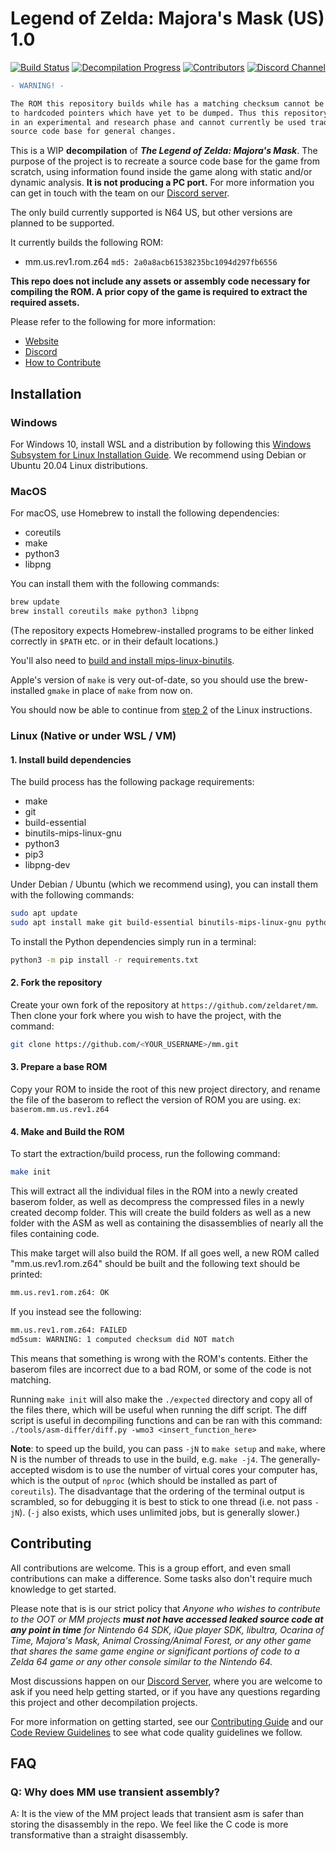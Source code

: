 # Legend of Zelda: Majora's Mask (US) 1.0

[![Build Status][jenkins-badge]][jenkins] [![Decompilation Progress][progress-badge]][progress] [![Contributors][contributors-badge]][contributors] [![Discord Channel][discord-badge]][discord]

[jenkins]: https://jenkins.deco.mp/job/MM/job/master
[jenkins-badge]: https://img.shields.io/jenkins/build?jobUrl=https%3A%2F%2Fjenkins.deco.mp%2Fjob%2FMM%2Fjob%2Fmaster

[progress]: https://zelda64.dev/games/mm
[progress-badge]: https://img.shields.io/endpoint?url=https://zelda64.dev/reports/progress-mm-shield.json

[contributors]: https://github.com/zeldaret/mm/graphs/contributors
[contributors-badge]: https://img.shields.io/github/contributors/zeldaret/mm

[discord]: https://discord.zelda64.dev
[discord-badge]: https://img.shields.io/discord/688807550715560050?color=%237289DA&logo=discord&logoColor=%23FFFFFF

```diff
- WARNING! -

The ROM this repository builds while has a matching checksum cannot be 'shifted' due
to hardcoded pointers which have yet to be dumped. Thus this repository is currently
in an experimental and research phase and cannot currently be used traditionally as a
source code base for general changes.
```

This is a WIP **decompilation** of ***The Legend of Zelda: Majora's Mask***. The purpose of the project is to recreate a source code base for the game from scratch, using information found inside the game along with static and/or dynamic analysis. **It is not producing a PC port.** For more information you can get in touch with the team on our [Discord server](https://discord.zelda64.dev).

The only build currently supported is N64 US, but other versions are planned to be supported.

It currently builds the following ROM:
* mm.us.rev1.rom.z64 `md5: 2a0a8acb61538235bc1094d297fb6556`

**This repo does not include any assets or assembly code necessary for compiling the ROM. A prior copy of the game is required to extract the required assets.**

Please refer to the following for more information:

- [Website](https://zelda64.dev/)
- [Discord](https://discord.zelda64.dev/)
- [How to Contribute](CONTRIBUTING.md)


## Installation

### Windows

For Windows 10, install WSL and a distribution by following this
[Windows Subsystem for Linux Installation Guide](https://docs.microsoft.com/en-us/windows/wsl/install-win10).
We recommend using Debian or Ubuntu 20.04 Linux distributions.


### MacOS

For macOS, use Homebrew to install the following dependencies:

* coreutils
* make
* python3
* libpng

You can install them with the following commands:

```bash
brew update
brew install coreutils make python3 libpng
```

(The repository expects Homebrew-installed programs to be either linked correctly in `$PATH` etc. or in their default locations.)

You'll also need to [build and install mips-linux-binutils](docs/BUILDING_BINUTILS_MACOS.md).

Apple's version of `make` is very out-of-date, so you should use the brew-installed `gmake` in place of `make` from now on.

You should now be able to continue from [step 2](#2-clone-the-repository) of the Linux instructions.


### Linux (Native or under WSL / VM)

#### 1. Install build dependencies

The build process has the following package requirements:

* make
* git
* build-essential
* binutils-mips-linux-gnu
* python3
* pip3
* libpng-dev

Under Debian / Ubuntu (which we recommend using), you can install them with the following commands:

```bash
sudo apt update
sudo apt install make git build-essential binutils-mips-linux-gnu python3 python3-pip libpng-dev
```

To install the Python dependencies simply run in a terminal:

```bash
python3 -m pip install -r requirements.txt
```

#### 2. Fork the repository

Create your own fork of the repository at `https://github.com/zeldaret/mm`. Then clone your fork where you wish to have the project, with the command:

```bash
git clone https://github.com/<YOUR_USERNAME>/mm.git
```

#### 3. Prepare a base ROM

Copy your ROM to inside the root of this new project directory, and rename the file of the baserom to reflect the version of ROM you are using. ex: `baserom.mm.us.rev1.z64`

#### 4. Make and Build the ROM

To start the extraction/build process, run the following command:

```bash
make init
```

This will extract all the individual files in the ROM into a newly created baserom folder, as well as decompress the compressed files in a newly created decomp folder. This will create the build folders as well as a new folder with the ASM as well as containing the disassemblies of nearly all the files containing code.

This make target will also build the ROM. If all goes well, a new ROM called "mm.us.rev1.rom.z64" should be built and the following text should be printed:

```bash
mm.us.rev1.rom.z64: OK
```

If you instead see the following:

```bash
mm.us.rev1.rom.z64: FAILED
md5sum: WARNING: 1 computed checksum did NOT match
```

This means that something is wrong with the ROM's contents. Either the baserom files are incorrect due to a bad ROM, or some of the code is not matching.

Running `make init` will also make the `./expected` directory and copy all of the files there, which will be useful when running the diff script. The diff script is useful in decompiling functions and can be ran with this command: `./tools/asm-differ/diff.py -wmo3 <insert_function_here>`

**Note**: to speed up the build, you can pass `-jN` to `make setup` and `make`, where N is the number of threads to use in the build, e.g. `make -j4`. The generally-accepted wisdom is to use the number of virtual cores your computer has, which is the output of `nproc` (which should be installed as part of `coreutils`). 
The disadvantage that the ordering of the terminal output is scrambled, so for debugging it is best to stick to one thread (i.e. not pass `-jN`).
(`-j` also exists, which uses unlimited jobs, but is generally slower.)


## Contributing

All contributions are welcome. This is a group effort, and even small contributions can make a difference.
Some tasks also don't require much knowledge to get started.

Please note that is is our strict policy that *Anyone who wishes to contribute to the OOT or MM projects **must not have accessed leaked source code at any point in time** for Nintendo 64 SDK, iQue player SDK, libultra, Ocarina of Time, Majora's Mask, Animal Crossing/Animal Forest, or any other game that shares the same game engine or significant portions of code to a Zelda 64 game or any other console similar to the Nintendo 64.*

Most discussions happen on our [Discord Server](https://discord.zelda64.dev), where you are welcome to ask if you need help getting started, or if you have any questions regarding this project and other decompilation projects.

For more information on getting started, see our [Contributing Guide](CONTRIBUTING.md) and our [Code Review Guidelines](REVIEWING.md) to see what code quality guidelines we follow.


## FAQ

### Q: Why does MM use transient assembly?
A: It is the view of the MM project leads that transient asm is safer than storing the disassembly in the repo. We feel like the C code is more transformative than a straight disassembly.